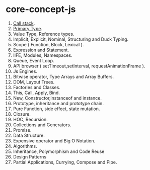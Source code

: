 # core-concept-js

1. [Call stack](./call-stack.md).
2. [Primary Type](./primary-type.md).
3. Value Type, Reference types.
4. Implicit, Explicit, Nominal, Structuring and Duck Typing.
5. Scope ( Function, Block, Lexical ).
6. Expression and Statement.
7. IIFE, Modules, Namespaces.
8. Queue, Event Loop.
9. API browser ( setTimeout,setInterval, requestAnimationFrame ).
10. Js Engines.
11. Bitwise operator, Type Arrays and Array Buffers.
12. DOM, Layout Trees.
13. Factories and Classes.
14. This, Call, Apply, Bind.
15. New, Constructor,instanceof and instance.
16. Prototype, inheritance and prototype chain.
17. Pure Function, side effect, state mutation.
18. Closure.
19. HOC, Recursion.
20. Collections and Generators.
21. Promise.
22. Data Structure.
23. Expensive operator and Big O Notation.
24. Algorithms.
25. Inheritance, Polymorphism and Code Reuse
26. Design Patterns
27. Partial Applications, Currying, Compose  and Pipe.